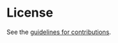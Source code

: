 # License

See the
[guidelines for contributions](https://github.com/BlockchainCommons/envelope-internet-draft/blob/master/CONTRIBUTING.md).
